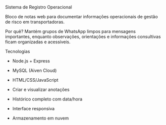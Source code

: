 Sistema de Registro Operacional

Bloco de notas web para documentar informações operacionais de gestão de risco em transportadoras.

Por quê?
Mantém grupos de WhatsApp limpos para mensagens importantes, enquanto observações, orientações e informações consultivas ficam organizadas e acessíveis.

Tecnologias
- Node.js + Express
- MySQL (Aiven Cloud)
- HTML/CSS/JavaScript

- Criar e visualizar anotações
- Histórico completo com data/hora
- Interface responsiva
- Armazenamento em nuvem

